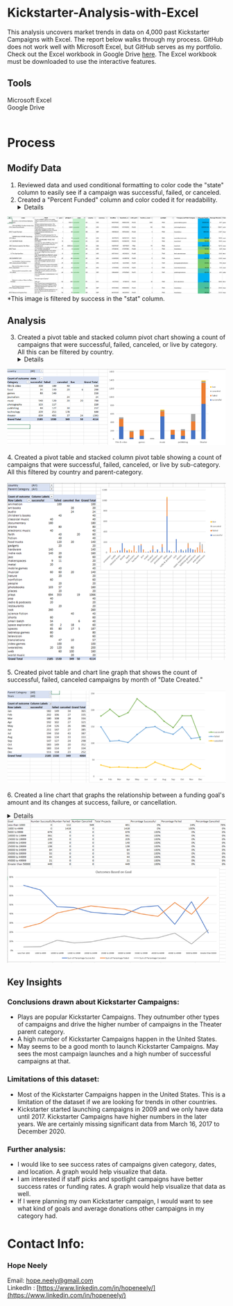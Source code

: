 # Kickstarter-Analysis-with-Excel

This analysis uncovers market trends in data on 4,000 past Kickstarter Campaigns with Excel. The report below walks through my process. GitHub does not work well with Microsoft Excel, but GitHub serves as my portfolio. Check out the Excel workbook in Google Drive [here](https://drive.google.com/drive/folders/1BR3mQV0Lyo3iH9gysSrx1d_AQ3Zy_wj2?usp=sharing). The Excel workbook must be downloaded to use the interactive features. 

## Tools
Microsoft Excel<br>
Google Drive
<br>
<br>
# Process
## Modify Data
1. Reviewed data and used conditional formatting to color code the "state" column to easily see if a campaign was successful, failed, or canceled. 
2. Created a "Percent Funded" column and color coded it for readability.
    <details>
    Conditional formatting was used to fill each cell in the "Percent Funded" column using a three-color scale. The scale starts at 0 and be a dark shade of red, transitions to green at 100, and blue at 200.
    </details>
    
![Successful_Campaigns](Images/Successful_Campaigns.png) 
    *This image is filtered by success in the "stat" column. 

## Analysis
3. Created a pivot table and stacked column pivot chart showing a count of campaigns that were successful, failed, canceled, or live by category. All this can be filtered by country.
    <details>
     This required two new columns, "Category" and "Sub-Category", which use formulas to split the "Category and Sub-Category" column into two.
    </details>
    
![Category_Stats](Images/Category_Stats.png)
<br>
<br>
4. Created a pivot table and stacked column pivot table showing a count of campaigns that were successful, failed, canceled, or live by sub-category. All this filtered by country and parent-category.<br>
<br>
![Subcategory_Stats](Images/Subcategory_Stats.png)
<br>
<br>
5. Created pivot table and chart line graph that shows the count of successful, failed, canceled campaigns by month of "Date Created."<br>
<br>
![Outcomes_by_Launch_Dates](Images/Outcomes_by_Launch_Dates.png)
<br>
<br>
6. Created a line chart that graphs the relationship between a funding goal's amount and its changes at success, failure, or cancellation.<br>
    <details>
    The following was required:<br>
    - Created a new sheet for data on counts and percentages of successful, failed and canceled campaigns by funding goal ranges.<br>  
    - Used the COUNTIFS() formula to count how many successful, failed, and canceled projects were created with funding goals within the new ranges. <br>
    - From that, calculated respective percentages.
    </details>
![Outcomes_By_Goal](Images/Outcomes_By_Goal.png)

## Key Insights
### Conclusions drawn about Kickstarter Campaigns: 
* Plays are popular Kickstarter Campaigns. They outnumber other types of campaigns and drive the higher number of campaigns in the Theater parent category. 
* A high number of Kickstarter Campaigns happen in the United States.  
* May seems to be a good month to launch Kickstarter Campaigns. May sees the most campaign launches and a high number of successful campaigns at that. 
### Limitations of this dataset:
*	Most of the Kickstarter Campaigns happen in the United States. This is a limitation of the dataset if we are looking for trends in other countries.
* Kickstarter started launching campaigns in 2009 and we only have data until 2017. Kickstarter Campaigns have higher numbers in the later years. We are certainly missing significant data from March 16, 2017 to December 2020. 
### Further analysis:  
* I would like to see success rates of campaigns given category, dates, and location. A graph would help visualize that data. 
* I am interested if staff picks and spotlight campaigns have better success rates or funding rates. A graph would help visualize that data as well. 
* If I were planning my own Kickstarter campaign, I would want to see what kind of goals and average donations other campaigns in my category had. 

# Contact Info:
### Hope Neely<br>
Email: [hope.neely@gmail.com](hope.neely@gmail.com)<br>
LinkedIn : [https://www.linkedin.com/in/hopeneely/](https://www.linkedin.com/in/hopeneely/)
